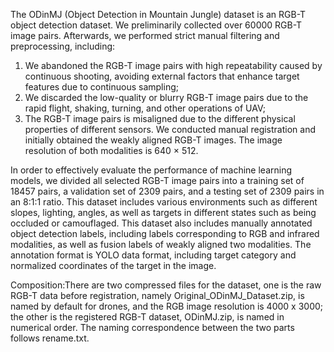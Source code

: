 The ODinMJ (Object Detection in Mountain Jungle) dataset is an RGB-T object detection dataset. We preliminarily collected over 60000 RGB-T image pairs. Afterwards, we performed strict manual filtering and preprocessing, including: 
1) We abandoned the RGB-T image pairs with high repeatability caused by continuous shooting, avoiding external factors that enhance target features due to continuous sampling;
2) We discarded the low-quality or blurry RGB-T image pairs due to the rapid flight, shaking, turning, and other operations of UAV;
3) The RGB-T image pairs is misaligned due to the different physical properties of different sensors. We conducted manual registration and initially obtained the weakly aligned RGB-T images. The image resolution of both modalities is 640 × 512.

In order to effectively evaluate the performance of machine learning models, we divided all selected RGB-T image pairs into a training set of 18457 pairs, a validation set of 2309 pairs, and a testing set of 2309 pairs in an 8:1:1 ratio. This dataset includes various environments such as different slopes, lighting, angles, as well as targets in different states such as being occluded or camouflaged. This dataset also includes manually annotated object detection labels, including labels corresponding to RGB and infrared modalities, as well as fusion labels of weakly aligned two modalities. The annotation format is YOLO data format, including target category and normalized coordinates of the target in the image.

Composition:There are two compressed files for the dataset, one is the raw RGB-T data before registration, namely Original_ODinMJ_Dataset.zip, is named by default for drones, and the RGB image resolution is 4000 x 3000; the other is the registered RGB-T dataset, ODinMJ.zip, is named in numerical order. The naming correspondence between the two parts follows rename.txt.
